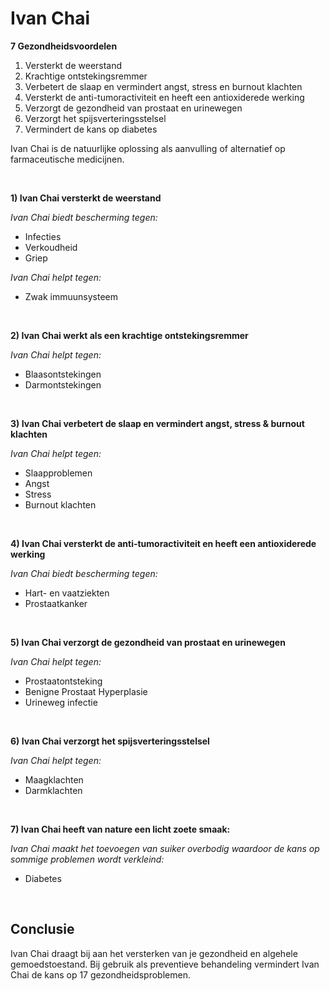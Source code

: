 # Ivan Chai

**7 Gezondheidsvoordelen**  

1.  Versterkt de weerstand
2.  Krachtige ontstekingsremmer
3.  Verbetert de slaap en vermindert angst, stress en burnout klachten
4.  Versterkt de anti-tumoractiviteit en heeft een antioxiderede werking
5.  Verzorgt de gezondheid van prostaat en urinewegen
6.  Verzorgt het spijsverteringsstelsel
7.  Vermindert de kans op diabetes 

Ivan Chai is de natuurlijke oplossing als aanvulling of alternatief op farmaceutische medicijnen.

<br>

**1) Ivan Chai versterkt de weerstand**

_Ivan Chai biedt bescherming tegen:_
* Infecties
* Verkoudheid 
* Griep

_Ivan Chai helpt tegen:_
* Zwak immuunsysteem

<br>

**2) Ivan Chai werkt als een krachtige ontstekingsremmer**

_Ivan Chai helpt tegen:_
* Blaasontstekingen
* Darmontstekingen

<br>

**3) Ivan Chai verbetert de slaap en vermindert angst, stress & burnout klachten**

_Ivan Chai helpt tegen:_
* Slaapproblemen
* Angst
* Stress
* Burnout klachten

<br>

**4) Ivan Chai versterkt de anti-tumoractiviteit en heeft een antioxiderede werking**

_Ivan Chai biedt bescherming tegen:_
* Hart- en vaatziekten
* Prostaatkanker

<br>

**5) Ivan Chai verzorgt de gezondheid van prostaat en urinewegen**

_Ivan Chai helpt tegen:_
* Prostaatontsteking
* Benigne Prostaat Hyperplasie
* Urineweg infectie

<br>

**6) Ivan Chai verzorgt het spijsverteringsstelsel**

_Ivan Chai helpt tegen:_
* Maagklachten
* Darmklachten

<br>

**7) Ivan Chai heeft van nature een licht zoete smaak:**

_Ivan Chai maakt het toevoegen van suiker overbodig waardoor de kans op sommige problemen wordt verkleind:_
* Diabetes

<br>

## Conclusie

Ivan Chai draagt bij aan het versterken van je gezondheid en algehele gemoedstoestand. Bij gebruik als preventieve behandeling vermindert Ivan Chai de kans op 17 gezondheidsproblemen.  
